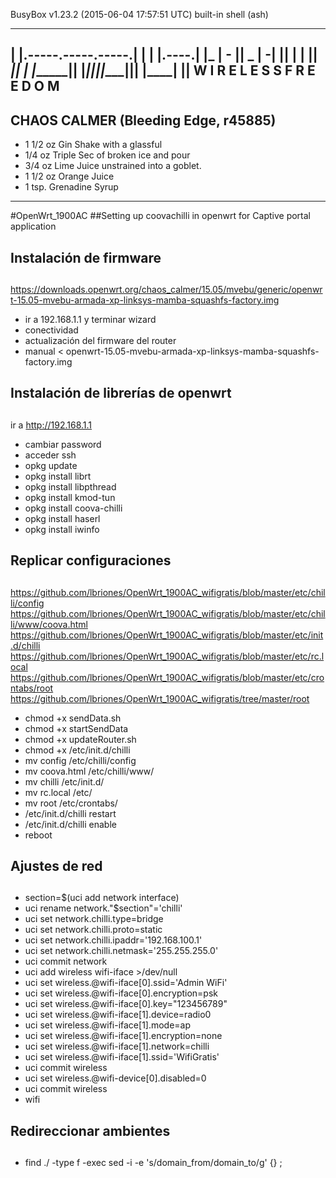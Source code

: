 
BusyBox v1.23.2 (2015-06-04 17:57:51 UTC) built-in shell (ash)

  _______                     ________        __
 |       |.-----.-----.-----.|  |  |  |.----.|  |_
 |   -   ||  _  |  -__|     ||  |  |  ||   _||   _|
 |_______||   __|_____|__|__||________||__|  |____|
          |__| W I R E L E S S   F R E E D O M
 -----------------------------------------------------
 CHAOS CALMER (Bleeding Edge, r45885)
 -----------------------------------------------------
  * 1 1/2 oz Gin            Shake with a glassful
  * 1/4 oz Triple Sec       of broken ice and pour
  * 3/4 oz Lime Juice       unstrained into a goblet.
  * 1 1/2 oz Orange Juice
  * 1 tsp. Grenadine Syrup
 -----------------------------------------------------

#OpenWrt_1900AC
##Setting up coovachilli in openwrt for Captive portal application

## Instalación de firmware
##

https://downloads.openwrt.org/chaos_calmer/15.05/mvebu/generic/openwrt-15.05-mvebu-armada-xp-linksys-mamba-squashfs-factory.img

- ir a 192.168.1.1 y terminar wizard
- conectividad
- actualización del firmware del router
- manual < openwrt-15.05-mvebu-armada-xp-linksys-mamba-squashfs-factory.img

## Instalación de librerías de openwrt
##

ir a http://192.168.1.1
- cambiar password
- acceder ssh
- opkg update
- opkg install librt
- opkg install libpthread
- opkg install kmod-tun
- opkg install coova-chilli
- opkg install haserl
- opkg install iwinfo

## Replicar configuraciones
##

https://github.com/lbriones/OpenWrt_1900AC_wifigratis/blob/master/etc/chilli/config
https://github.com/lbriones/OpenWrt_1900AC_wifigratis/blob/master/etc/chilli/www/coova.html
https://github.com/lbriones/OpenWrt_1900AC_wifigratis/blob/master/etc/init.d/chilli
https://github.com/lbriones/OpenWrt_1900AC_wifigratis/blob/master/etc/rc.local
https://github.com/lbriones/OpenWrt_1900AC_wifigratis/blob/master/etc/crontabs/root
https://github.com/lbriones/OpenWrt_1900AC_wifigratis/tree/master/root

- chmod +x sendData.sh
- chmod +x startSendData
- chmod +x updateRouter.sh
- chmod +x /etc/init.d/chilli
- mv config     /etc/chilli/config
- mv coova.html /etc/chilli/www/
- mv chilli     /etc/init.d/
- mv rc.local   /etc/
- mv root       /etc/crontabs/
- /etc/init.d/chilli restart
- /etc/init.d/chilli enable
- reboot

## Ajustes de red
##

- section=$(uci add network interface)
- uci rename network."$section"='chilli'
- uci set network.chilli.type=bridge
- uci set network.chilli.proto=static
- uci set network.chilli.ipaddr='192.168.100.1'
- uci set network.chilli.netmask='255.255.255.0'
- uci commit network
- uci add wireless wifi-iface >/dev/null
- uci set wireless.@wifi-iface[0].ssid='Admin WiFi'
- uci set wireless.@wifi-iface[0].encryption=psk
- uci set wireless.@wifi-iface[0].key="123456789"
- uci set wireless.@wifi-iface[1].device=radio0
- uci set wireless.@wifi-iface[1].mode=ap
- uci set wireless.@wifi-iface[1].encryption=none
- uci set wireless.@wifi-iface[1].network=chilli
- uci set wireless.@wifi-iface[1].ssid='WifiGratis'
- uci commit wireless
- uci set wireless.@wifi-device[0].disabled=0
- uci commit wireless
- wifi

## Redireccionar ambientes
##

- find ./ -type f -exec sed -i -e 's/domain_from/domain_to/g' {} \;

